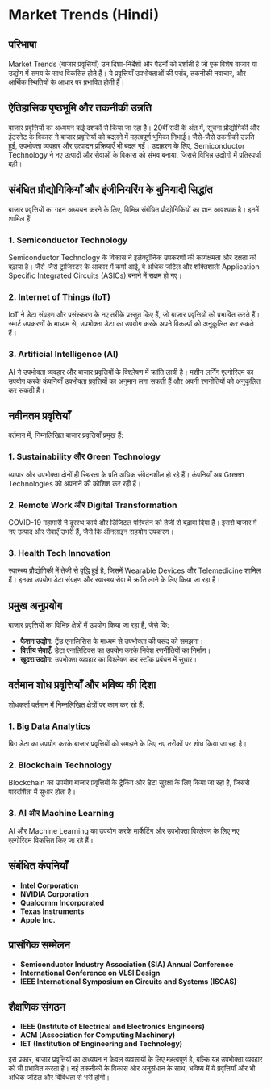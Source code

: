 # Market Trends (Hindi)

## परिभाषा

Market Trends (बाजार प्रवृत्तियाँ) उन दिशा-निर्देशों और पैटर्नों को दर्शाती हैं जो एक विशेष बाजार या उद्योग में समय के साथ विकसित होते हैं। ये प्रवृत्तियाँ उपभोक्ताओं की पसंद, तकनीकी नवाचार, और आर्थिक स्थितियों के आधार पर प्रभावित होती हैं। 

## ऐतिहासिक पृष्ठभूमि और तकनीकी उन्नति

बाजार प्रवृत्तियों का अध्ययन कई दशकों से किया जा रहा है। 20वीं सदी के अंत में, सूचना प्रौद्योगिकी और इंटरनेट के विकास ने बाजार प्रवृत्तियों को बदलने में महत्वपूर्ण भूमिका निभाई। जैसे-जैसे तकनीकी उन्नति हुई, उपभोक्ता व्यवहार और उत्पादन प्रक्रियाएँ भी बदल गईं। उदाहरण के लिए, Semiconductor Technology ने नए उत्पादों और सेवाओं के विकास को संभव बनाया, जिससे विभिन्न उद्योगों में प्रतिस्पर्धा बढ़ी।

## संबंधित प्रौद्योगिकियाँ और इंजीनियरिंग के बुनियादी सिद्धांत

बाजार प्रवृत्तियों का गहन अध्ययन करने के लिए, विभिन्न संबंधित प्रौद्योगिकियों का ज्ञान आवश्यक है। इनमें शामिल हैं:

### 1. Semiconductor Technology

Semiconductor Technology के विकास ने इलेक्ट्रॉनिक उपकरणों की कार्यक्षमता और दक्षता को बढ़ाया है। जैसे-जैसे ट्रांजिस्टर के आकार में कमी आई, वे अधिक जटिल और शक्तिशाली Application Specific Integrated Circuits (ASICs) बनाने में सक्षम हो गए।

### 2. Internet of Things (IoT)

IoT ने डेटा संग्रहण और प्रसंस्करण के नए तरीके प्रस्तुत किए हैं, जो बाजार प्रवृत्तियों को प्रभावित करते हैं। स्मार्ट उपकरणों के माध्यम से, उपभोक्ता डेटा का उपयोग करके अपने विकल्पों को अनुकूलित कर सकते हैं।

### 3. Artificial Intelligence (AI)

AI ने उपभोक्ता व्यवहार और बाजार प्रवृत्तियों के विश्लेषण में क्रांति लायी है। मशीन लर्निंग एल्गोरिदम का उपयोग करके कंपनियाँ उपभोक्ता प्रवृत्तियों का अनुमान लगा सकती हैं और अपनी रणनीतियों को अनुकूलित कर सकती हैं।

## नवीनतम प्रवृत्तियाँ

वर्तमान में, निम्नलिखित बाजार प्रवृत्तियाँ प्रमुख हैं:

### 1. Sustainability और Green Technology

व्यापार और उपभोक्ता दोनों ही स्थिरता के प्रति अधिक संवेदनशील हो रहे हैं। कंपनियाँ अब Green Technologies को अपनाने की कोशिश कर रही हैं।

### 2. Remote Work और Digital Transformation

COVID-19 महामारी ने दूरस्थ कार्य और डिजिटल परिवर्तन को तेजी से बढ़ावा दिया है। इससे बाजार में नए उत्पाद और सेवाएँ उभरी हैं, जैसे कि ऑनलाइन सहयोग उपकरण।

### 3. Health Tech Innovation

स्वास्थ्य प्रौद्योगिकी में तेजी से वृद्धि हुई है, जिसमें Wearable Devices और Telemedicine शामिल हैं। इनका उपयोग डेटा संग्रहण और स्वास्थ्य सेवा में क्रांति लाने के लिए किया जा रहा है।

## प्रमुख अनुप्रयोग

बाजार प्रवृत्तियों का विभिन्न क्षेत्रों में उपयोग किया जा रहा है, जैसे कि:

- **फैशन उद्योग:** ट्रेंड एनालिसिस के माध्यम से उपभोक्ता की पसंद को समझना।
- **वित्तीय सेवाएँ:** डेटा एनालिटिक्स का उपयोग करके निवेश रणनीतियों का निर्माण।
- **खुदरा उद्योग:** उपभोक्ता व्यवहार का विश्लेषण कर स्टॉक प्रबंधन में सुधार।

## वर्तमान शोध प्रवृत्तियाँ और भविष्य की दिशा

शोधकर्ता वर्तमान में निम्नलिखित क्षेत्रों पर काम कर रहे हैं:

### 1. Big Data Analytics

बिग डेटा का उपयोग करके बाजार प्रवृत्तियों को समझने के लिए नए तरीकों पर शोध किया जा रहा है।

### 2. Blockchain Technology

Blockchain का उपयोग बाजार प्रवृत्तियों के ट्रैकिंग और डेटा सुरक्षा के लिए किया जा रहा है, जिससे पारदर्शिता में सुधार होता है।

### 3. AI और Machine Learning

AI और Machine Learning का उपयोग करके मार्केटिंग और उपभोक्ता विश्लेषण के लिए नए एल्गोरिदम विकसित किए जा रहे हैं।

## संबंधित कंपनियाँ

- **Intel Corporation**
- **NVIDIA Corporation**
- **Qualcomm Incorporated**
- **Texas Instruments**
- **Apple Inc.**

## प्रासंगिक सम्मेलन

- **Semiconductor Industry Association (SIA) Annual Conference**
- **International Conference on VLSI Design**
- **IEEE International Symposium on Circuits and Systems (ISCAS)**

## शैक्षणिक संगठन

- **IEEE (Institute of Electrical and Electronics Engineers)**
- **ACM (Association for Computing Machinery)**
- **IET (Institution of Engineering and Technology)**

इस प्रकार, बाजार प्रवृत्तियों का अध्ययन न केवल व्यवसायों के लिए महत्वपूर्ण है, बल्कि यह उपभोक्ता व्यवहार को भी प्रभावित करता है। नई तकनीकों के विकास और अनुसंधान के साथ, भविष्य में ये प्रवृत्तियाँ और भी अधिक जटिल और विविधता से भरी होंगी।